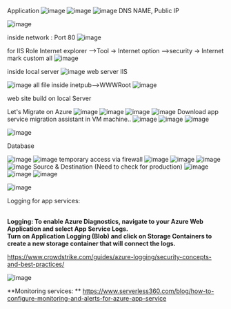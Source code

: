 Application
![image](https://user-images.githubusercontent.com/43515480/232025692-c7ed17e4-0fc2-47c9-9898-0994505d603a.png)
![image](https://user-images.githubusercontent.com/43515480/232025765-417a248b-d902-4c2c-ac7f-05c770d3751b.png)
![image](https://user-images.githubusercontent.com/43515480/232025784-49a3f391-2bed-47f9-b344-5502d3e5f5b4.png)
DNS NAME, Public IP

![image](https://user-images.githubusercontent.com/43515480/232025874-253185a7-2743-400e-b4ac-ebbce702814c.png)

inside network : Port 80
![image](https://user-images.githubusercontent.com/43515480/232026016-c3450007-9b34-458d-b642-c9f55127b61e.png)

for IIS Role
Internet explorer -->Tool -> Internet option -->security -> Internet
mark custom all
![image](https://user-images.githubusercontent.com/43515480/232026335-99258173-1cae-4caa-a222-fb83dc779448.png)

inside local server
![image](https://user-images.githubusercontent.com/43515480/232026454-b95374f4-3be2-4c23-a16d-6ecb513277b6.png)
web server IIS

![image](https://user-images.githubusercontent.com/43515480/232026563-bcff0cd6-a3c2-413b-b3d6-596c3397260b.png)
all file inside inetpub-->WWWRoot
![image](https://user-images.githubusercontent.com/43515480/232026762-5e00d1d2-46e8-4570-bc9e-880b2c48816f.png)

web site build on local Server 

Let's Migrate on Azure
![image](https://user-images.githubusercontent.com/43515480/232027093-1ed646d4-2f85-4bff-8b90-a4d42ec45fb9.png)
![image](https://user-images.githubusercontent.com/43515480/232027184-4973faf8-0426-4f42-bde1-68c8ccf9752b.png)
![image](https://user-images.githubusercontent.com/43515480/232027200-dce4dad1-6f54-4e15-bb80-9471d929e4e1.png)
![image](https://user-images.githubusercontent.com/43515480/232027269-881d8fd5-9bb4-4569-b597-838acc9a5fe0.png)
Download app service migration assistant in VM machine..
![image](https://user-images.githubusercontent.com/43515480/232031145-915df4ef-1054-4775-b703-ad2f22f3b442.png)
![image](https://user-images.githubusercontent.com/43515480/232031165-437b7200-4078-4a07-ab0b-6449e90d0ef5.png)
![image](https://user-images.githubusercontent.com/43515480/232031533-1a72ba1d-37ea-444e-bbd4-3f6c29ace32a.png)



![image](https://user-images.githubusercontent.com/43515480/232026129-64f0f095-2835-4784-b6dd-a5e4e672073e.png)


Database


![image](https://user-images.githubusercontent.com/43515480/232009176-a1e77308-1f99-4009-9e23-f224215bc893.png)
![image](https://user-images.githubusercontent.com/43515480/232010762-c1a5328b-48af-4c01-9986-927eb0e9f664.png)
temporary access via firewall
![image](https://user-images.githubusercontent.com/43515480/232010891-a4d388b1-c3e1-4f59-a834-addcd67a34ec.png)
![image](https://user-images.githubusercontent.com/43515480/232010912-daa9e0ca-7d17-40cc-8d27-da7b922c72e8.png)
![image](https://user-images.githubusercontent.com/43515480/232011177-7a9ef540-ad84-4211-9532-b6073bb3d94b.png)
![image](https://user-images.githubusercontent.com/43515480/232016172-09a639b7-cbae-406a-a2fb-0546634091fd.png)
Source & Destination (Need to check for production)
![image](https://user-images.githubusercontent.com/43515480/232016302-4b6b7b15-c01e-4254-b697-044b1abe5e6a.png)
![image](https://user-images.githubusercontent.com/43515480/232016442-8d65df09-44e0-4a6d-8dfe-7f464b862a89.png)
![image](https://user-images.githubusercontent.com/43515480/232019510-25b134e0-9d7f-4d89-9046-6f778359ef15.png)




![image](https://user-images.githubusercontent.com/43515480/232035914-04b60bcb-a70e-405d-95fd-c01805335fc9.png)


Logging for app services: <br/><br/>

**Logging: To enable Azure Diagnostics, navigate to your Azure Web Application and select App Service Logs. <br/>
Turn on Application Logging (Blob) and click on Storage Containers to create a new storage container that will connect the logs.**

https://www.crowdstrike.com/guides/azure-logging/security-concepts-and-best-practices/

![image](https://user-images.githubusercontent.com/43515480/232036422-39419c97-b065-41aa-9ce9-fc7ae0ea2a81.png)

**Monitoring services:
**
https://www.serverless360.com/blog/how-to-configure-monitoring-and-alerts-for-azure-app-service
